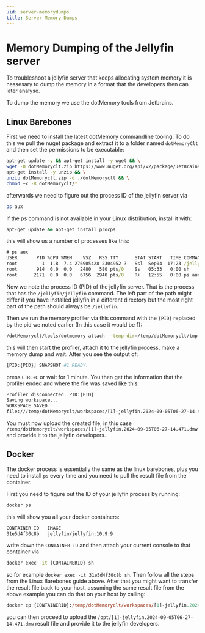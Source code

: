 ```yaml
---
uid: server-memorydumps
title: Server Memory Dumps
---
```


# Memory Dumping of the Jellyfin server

To troubleshoot a jellyfin server that keeps allocating system memory it is nessesary to dump the memory in a format that the developers then can later analyse.  

To dump the memory we use the dotMemory tools from Jetbrains.

## Linux Barebones

First we need to install the latest dotMemory commandline tooling.
To do this we pull the nuget package and extract it to a folder named `dotMemoryClt` and then set the permissions to be executable:

```sh
apt-get update -y && apt-get install -y wget && \
wget -O dotMemoryclt.zip https://www.nuget.org/api/v2/package/JetBrains.dotMemory.Console.linux-x64/2024.2.2 && \
apt-get install -y unzip && \
unzip dotMemoryclt.zip -d ./dotMemoryclt && \
chmod +x -R dotMemoryclt/*
```

afterwards we need to figure out the process ID of the jellyfin server via

```sh
ps aux
```

If the ps command is not available in your Linux distribution, install it with:

```sh
apt-get update && apt-get install procps
```

this will show us a number of processes like this:

```cmd
# ps aux
USER       PID %CPU %MEM    VSZ   RSS TTY      STAT START   TIME COMMAND
root         1  1.8  7.4 276905428 2304952 ?   Ssl  Sep04  17:23 /jellyfin/jellyfin
root       914  0.0  0.0   2480   580 pts/0    Ss   05:33   0:00 sh
root      2171  0.0  0.0   6756  2940 pts/0    R+   12:55   0:00 ps aux
```

Now we note the process ID (PID) of the jellyfin server. That is the process that has the `/jellyfin/jellyfin` command. The left part of the path might differ if you have installed jellyfin in a different directory but the most right part of the path should always be `/jellyfin`.

Then we run the memory profiler via this command with the `{PID}` replaced by the pid we noted earlier (In this case it would be 1):

```sh
/dotMemoryclt/tools/dotmemory attach --temp-dir=/temp/dotMemoryclt/tmp --timeout=1m  --trigger-on-activation -m=1 --save-to-dir=/temp/dotMemoryclt/workspaces --log-file=/temp/dotMemoryclt/tmp/log.txt {PID} --all
```

this will then start the profiler, attach it to the jellyfin process, make a memory dump and wait. After you see the output of:

```sh
[PID:{PID}] SNAPSHOT #1 READY.
```

press `CTRL+C` or wait for 1 minute. You then get the information that the profiler ended and where the file was saved like this:

```sh
Profiler disconnected. PID:{PID}
Saving workspace...
WORKSPACE SAVED
file:///temp/dotMemoryclt/workspaces/[1]-jellyfin.2024-09-05T06-27-14.471.dmw
```

You must now upload the created file, in this case `/temp/dotMemoryclt/workspaces/[1]-jellyfin.2024-09-05T06-27-14.471.dmw` and provide it to the jellyfin developers.

## Docker

The docker process is essentially the same as the linux barebones, plus you need to install `ps` every time and you need to pull the result file from the container.

First you need to figure out the ID of your jellyfin process by running:

```sh
docker ps
```

this will show you all your docker containers:

```sh
CONTAINER ID   IMAGE                                                        COMMAND                  CREATED         STATUS                   PORTS                                                                                                                                               NAMES
31e5d4f30c8b   jellyfin/jellyfin:10.9.9                                     "/jellyfin/jellyfin"     15 hours ago    Up 15 hours (healthy)    8096/tcp  
```

write down the `CONTAINER ID` and then attach your current console to that container via

```sh
docker exec -it {CONTAINERID} sh
```

so for example `docker exec -it 31e5d4f30c8b sh`. Then follow all the steps from the Linux Barebones guide above. After that you might want to transfer the result file back to your host, assuming the same result file from the above example you can do that on your host by calling:

```ps
docker cp {CONTAINERID}:/temp/dotMemoryclt/workspaces/[1]-jellyfin.2024-09-05T06-27-14.471.dmw /opt/[1]-jellyfin.2024-09-05T06-27-14.471.dmw
```

you can then proceed to upload the `/opt/[1]-jellyfin.2024-09-05T06-27-14.471.dmw` result file and provide it to the jellyfin developers.
